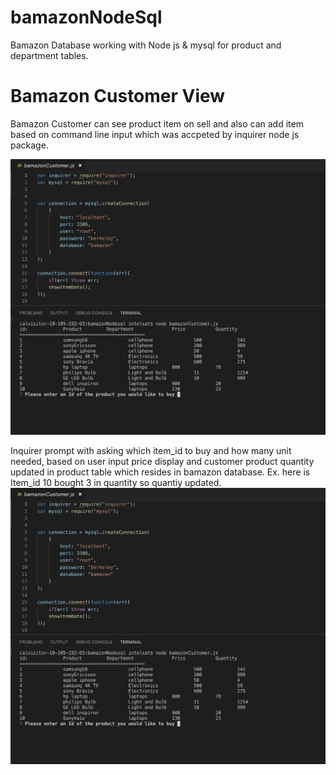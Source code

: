 # bamazonNodeSql
Bamazon Database working with Node js  &amp; mysql for product and department tables.

# Bamazon Customer View
Bamazon Customer can see product item on sell and also can add item based on command line input which was accpeted by 
inquirer node js package. 

![Initial Loading of Product For Sell from Bamazon Database](image/BamazonCustomerView.png)

Inquirer prompt with asking which item_id to buy and how many unit needed, based on user input price display and customer product quantity updated in product table which resides in bamazon database.
Ex. here is Item_id 10 bought 3 in quantity so quantiy updated.
![Product table updated after Customer input in Bamazon Database](image/BamazonCustomerView.png)


